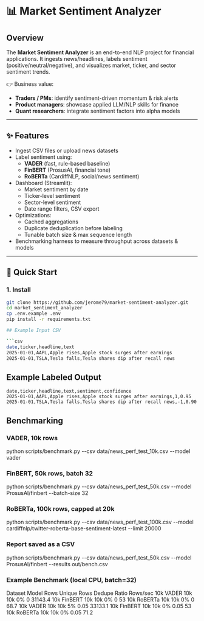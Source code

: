 # 📊 Market Sentiment Analyzer

## Overview
The **Market Sentiment Analyzer** is an end-to-end NLP project for financial applications.
It ingests news/headlines, labels sentiment (positive/neutral/negative), and visualizes market, ticker, and sector sentiment trends.

👉 Business value:
- **Traders / PMs**: identify sentiment-driven momentum & risk alerts
- **Product managers**: showcase applied LLM/NLP skills for finance
- **Quant researchers**: integrate sentiment factors into alpha models

---

## ✨ Features
- Ingest CSV files or upload news datasets
- Label sentiment using:
  - **VADER** (fast, rule-based baseline)
  - **FinBERT** (ProsusAI, financial tone)
  - **RoBERTa** (CardiffNLP, social/news sentiment)
- Dashboard (Streamlit):
  - Market sentiment by date
  - Ticker-level sentiment
  - Sector-level sentiment
  - Date range filters, CSV export
- Optimizations:
  - Cached aggregations
  - Duplicate deduplication before labeling
  - Tunable batch size & max sequence length
- Benchmarking harness to measure throughput across datasets & models

---

## 🚀 Quick Start

### 1. Install
```bash
git clone https://github.com/jerome79/market-sentiment-analyzer.git
cd market_sentiment_analyzer
cp .env.example .env
pip install -r requirements.txt

## Example Input CSV

```csv
date,ticker,headline,text
2025-01-01,AAPL,Apple rises,Apple stock surges after earnings
2025-01-01,TSLA,Tesla falls,Tesla shares dip after recall news
```

## Example Labeled Output

```csv
date,ticker,headline,text,sentiment,confidence
2025-01-01,AAPL,Apple rises,Apple stock surges after earnings,1,0.95
2025-01-01,TSLA,Tesla falls,Tesla shares dip after recall news,-1,0.90
```
## Benchmarking

### VADER, 10k rows
python scripts/benchmark.py --csv data/news_perf_test_10k.csv --model vader

### FinBERT, 50k rows, batch 32
python scripts/benchmark.py --csv data/news_perf_test_50k.csv --model ProsusAI/finbert --batch-size 32

### RoBERTa, 100k rows, capped at 20k
python scripts/benchmark.py --csv data/news_perf_test_100k.csv --model cardiffnlp/twitter-roberta-base-sentiment-latest --limit 20000

### Report saved as a CSV
python scripts/benchmark.py --csv data/news_perf_test_50k.csv --model ProsusAI/finbert --results out/bench.csv

### Example Benchmark (local CPU, batch=32)
Dataset	Model	Rows	Unique  Rows	Dedupe Ratio	Rows/sec
10k	    VADER	10k	    10k	    0%	    0               31143.4
10k	    FinBERT	10k	    10k	    0%	    0               53
10k	    RoBERTa	10k	    10k	    0%  	0               68.7
10k	    VADER	10k	    10k	    5%	    0.05            33133.1
10k	    FinBERT	10k	    10k	    0%	    0.05            53
10k	    RoBERTa	10k	    10k	    0%  	0.05            71.2
